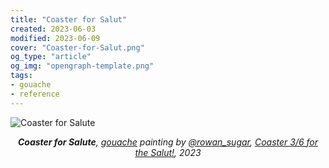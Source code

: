```yaml
---
title: "Coaster for Salut"
created: 2023-06-03
modified: 2023-06-09
cover: "Coaster-for-Salut.png"
og_type: "article"
og_img: "opengraph-template.png"
tags:
- gouache
- reference
---
```


![Coaster for Salute](notes/gouache/images/Coaster-for-Salut.png)

*<center>**Coaster for Salute**, [gouache](notes/gouache) painting by [@rowan_sugar](https://rowansugar.carrd.co), [Coaster 3/6 for the Salut!](https://www.instagram.com/p/Cst6vuNP8Tj/), 2023</center>*